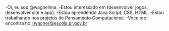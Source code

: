 -Oi, eu sou @wagnelima.
-Estou interessado em (desenvolver jogos, desenvolver site e app).
-Estou aprendendo Java Script, CSS, HTML.
-Estou trabalhando nos projetos de Pensamento Computacional.
-Voce me encontra no l.wagner@escola.pr.gov.br
